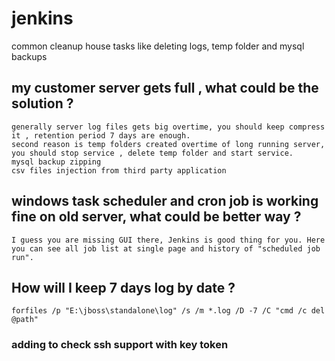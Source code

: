 # jenkins
common cleanup house tasks like deleting logs, temp folder and mysql backups


## my customer server gets full , what could be the solution ?
	
	generally server log files gets big overtime, you should keep compress it , retention period 7 days are enough.
	second reason is temp folders created overtime of long running server, you should stop service , delete temp folder and start service.
	mysql backup zipping
	csv files injection from third party application
	
## windows task scheduler and cron job is working fine on old server, what could be better way ?

	I guess you are missing GUI there, Jenkins is good thing for you. Here you can see all job list at single page and history of "scheduled job run".
	
## How will I keep 7 days log by date ?

	forfiles /p "E:\jboss\standalone\log" /s /m *.log /D -7 /C "cmd /c del @path"
	
### adding to check ssh support with key token

